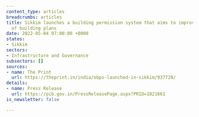 ```yaml
---
content_type: articles
breadcrumbs: articles
title: Sikkim launches a building permission system that aims to improve the processing
  of building plans
date: 2022-05-04 07:00:00 +0000
states:
- Sikkim
sectors:
- Infrastructure and Governance
subsectors: []
sources:
- name: The Print
  url: https://theprint.in/india/obps-launched-in-sikkim/937720/
details:
- name: Press Release
  url: https://pib.gov.in/PressReleasePage.aspx?PRID=1821661
is_newsletter: false

---
```

